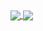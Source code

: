 
<a href="https://github.com/anuraghazra/github-readme-stats">
  <img align="center" src="github-readme-stats-lemon-sigma-76.vercel.app/api/pin/?username=hanbitgoun" />
</a>
<a href="https://github.com/anuraghazra/convoychat">
  <img align="center" src="github-readme-stats-lemon-sigma-76.vercel.app/api/pin/?username=hanbitgoun&repo=convoychat" />
</a>





<!--
**hanbitgoun/hanbitgoun** is a ✨ _special_ ✨ repository because its `README.md` (this file) appears on your GitHub profile.

Here are some ideas to get you started:

- 🔭 I’m currently working on ...
- 🌱 I’m currently learning ...
- 👯 I’m looking to collaborate on ...
- 🤔 I’m looking for help with ...
- 💬 Ask me about ...
- 📫 How to reach me: ...
- 😄 Pronouns: ...
- ⚡ Fun fact: ...


